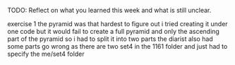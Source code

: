 TODO: Reflect on what you learned this week and what is still unclear.

exercise 1
the pyramid was that hardest to figure out
    i tried creating it under one code but it would fail to create a full pyramid and only the ascending part of the pyramid so i had to split it into two parts
the diarist also had some parts go wrong as there are two set4 in the 1161 folder and just had to specify the me/set4 folder